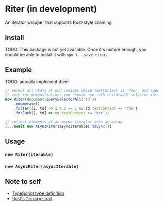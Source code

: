 # Riter (in development)

An iterator wrapper that supports Rust-style chaining

## Install

TODO: This package is not yet available. Once it's mature enough, you should be able to install it with `npm i --save riter`.

## Example

TODO: actually implement them

```javascript
// select all <td>s at odd indices whose textContent is 'foo', and append 'bar' to each of them
// only for demonstration: you should use :nth-child(odd) selector instead
new Riter(document.querySelectorAll('td'))
	.enumerate()
	.filter([i, td] => i % 2 == 1 && td.textContent == 'foo')
	.forEach([, td] => td.textContent += 'bar');

// collect elements of an async iterator into an array
[...await new AsyncRiter(asyncIterable).toSync()]
```

## Usage

### `new Riter(iterable)`

### `new AsyncRiter(asyncIterable)`

## Note to self

* [TypeScript type definition](https://github.com/microsoft/TypeScript/tree/main/lib)
* [Rust's `Iterator` trait](https://doc.rust-lang.org/stable/std/iter/trait.Iterator.html)
